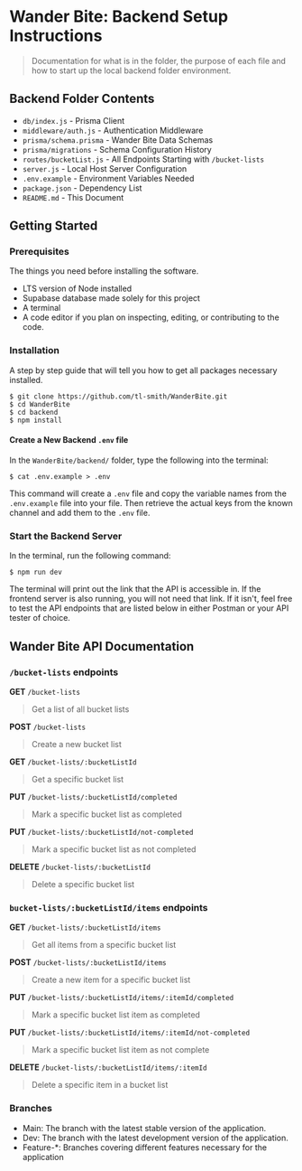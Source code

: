 # Wander Bite: Backend Setup Instructions
> Documentation for what is in the folder, the purpose of each file and how to start up the local backend folder environment.

## Backend Folder Contents

- `db/index.js` - Prisma Client
- `middleware/auth.js` - Authentication Middleware
- `prisma/schema.prisma` - Wander Bite Data Schemas
- `prisma/migrations` - Schema Configuration History
- `routes/bucketList.js` - All Endpoints Starting with `/bucket-lists`
- `server.js` - Local Host Server Configuration
- `.env.example` - Environment Variables Needed
- `package.json` - Dependency List
- `README.md` - This Document

## Getting Started

### Prerequisites

The things you need before installing the software.

* LTS version of Node installed
* Supabase database made solely for this project
* A terminal
* A code editor if you plan on inspecting, editing, or contributing to the code.

### Installation

A step by step guide that will tell you how to get all packages necessary installed.

```
$ git clone https://github.com/tl-smith/WanderBite.git
$ cd WanderBite
$ cd backend
$ npm install
```

#### Create a New Backend `.env` file
In the `WanderBite/backend/` folder, type the following into the terminal: 
```
$ cat .env.example > .env
```
This command will create a `.env` file and copy the variable names from the `.env.example` file into your file. Then retrieve the actual keys from the known channel and add them to the `.env` file.

### Start the Backend Server
In the terminal, run the following command:
```
$ npm run dev
```
The terminal will print out the link that the API is accessible in. If the frontend server is also running, you will not need that link. If it isn't, feel free to test the API endpoints that are listed below in either Postman or your API tester of choice.

## Wander Bite API Documentation

### `/bucket-lists` endpoints

**GET** `/bucket-lists`
> Get a list of all bucket lists

**POST** `/bucket-lists`
> Create a new bucket list

**GET** `/bucket-lists/:bucketListId`
> Get a specific bucket list

**PUT** `/bucket-lists/:bucketListId/completed`
> Mark a specific bucket list as completed

**PUT** `/bucket-lists/:bucketListId/not-completed`
> Mark a specific bucket list as not completed

**DELETE** `/bucket-lists/:bucketListId`
> Delete a specific bucket list

### `bucket-lists/:bucketListId/items` endpoints

**GET** `/bucket-lists/:bucketListId/items`
> Get all items from a specific bucket list

**POST** `/bucket-lists/:bucketListId/items`
> Create a new item for a specific bucket list

**PUT** `/bucket-lists/:bucketListId/items/:itemId/completed`
> Mark a specific bucket list item as completed

**PUT** `/bucket-lists/:bucketListId/items/:itemId/not-completed`
> Mark a specific bucket list item as not complete

**DELETE** `/bucket-lists/:bucketListId/items/:itemId`
> Delete a specific item in a bucket list

### Branches

* Main: The branch with the latest stable version of the application.
* Dev: The branch with the latest development version of the application.
* Feature-*: Branches covering different features necessary for the application

